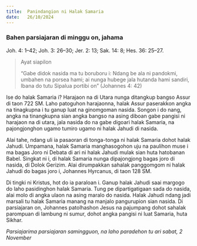 ```yaml
---
title:  Panindangion ni Halak Samaria
date:   26/10/2024
---
```


### Bahen parsiajaran di minggu on, jahama
Joh. 4: 1–42; Joh. 3: 26–30; Jer. 2: 13; Sak. 14: 8; Hes. 36: 25–27.

> <p>Ayat siapilon</p>
> “Gabe didok nasida ma tu boruboru i: Ndang be ala ni pandokmi, umbahen na porsea hami; ai nunga hubege jala hutanda hami sandiri, Ibana do tutu Sipalua portibi on” (Johannes 4: 42)

Ise do halak Samaria i? Harajaon na di Utara nunga ditangkup bangso Assur di taon 722 SM. Laho patoguhon harajaonna, halak Assur paserakkon angka na tinagkupna i tu ganup luat na ginomgoman nasida. Songon i do nang, angka na tinangkupna sian angka bangso na asing diboan gabe pangisi ni harajaon na di utara, jala nasida do na gabe digoari halak Samaria, na pajongjonghon ugamo tumiro ugamo ni halak Jahudi di nasida.

Alai tahe, ndang uli ia pasaoran di tonga-tonga ni halak Samaria dohot halak Jahudi. Umpamana, halak Samaria manghasogohon uju na paulihon muse i ma bagas Joro ni Debata di ari ni halak Jahudi mulak sian huta hatobanan Babel. Singkat ni i, di halak Samaria nunga dipajongjong bagas joro di nasida, di Dolok Gerizim. Alai dirumpakkan sahalak panggomgom ni halak Jahudi do bagas joro i, Johannes Hyrcanus, di taon 128 SM.

Di tingki ni Kristus, hot do ia paraloan i. Ganup halak Jahudi saai margogo do laho pasidinghon halak Samaria. Tung pe dipartigatigaan sada do nasida, alai molo di angka ulaon na asing maralo do nasida. Halak Jahudi ndang jadi marsali tu halak Samaria manang na manjalo pangurupion sian nasida. Di parsiajaran on, Johannes patolhashon Jesus na pajumpang dohot sahalak parompuan di lambung ni sumur, dohot angka pangisi ni luat Samaria, huta Sikhar.

_Parsiajarima parsiajaran samingguon, na laho paradehon tu ari sabat, 2 November_